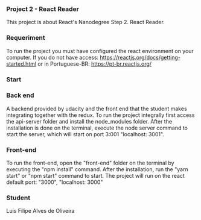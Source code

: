 ### Project 2 - React Reader 
This project is about React's Nanodegree Step 2. React Reader.

### Requeriment
To run the project you must have configured the react environment on your computer. If you do not have access: https://reactjs.org/docs/getting-started.html or in Portuguese-BR: https://pt-br.reactjs.org/

### Start

### Back end
A backend provided by udacity and the front end that the student makes integrating together with the redux.
To run the project integrally first access the api-server folder and install the node_modules folder. After the installation is done on the terminal, execute the node server command to start the server, which will start on port 3:001 "localhost: 3001".

### Front-end
To run the front-end, open the "front-end" folder on the terminal by executing the "npm install" command. After the installation, run the "yarn start" or "npm start" command to start. The project will run on the react default port: "3000", "localhost: 3000"

### Student
Luis Filipe Alves de Oliveira
